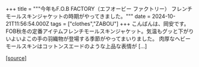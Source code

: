+++
title = """今年もF.O.B FACTORY（エフオービー ファクトリー） フレンチモールスキンジャケットの時期がやってきました。"""
date = 2024-10-21T11:56:54.000Z
tags = ["clothes","ZABOU"]
+++
こんばんは、岡安です。 FOB秋冬の定番アイテムフレンチモールスキンジャケット。気温もグッと下がりいよいよこの手の羽織物が登場する季節がやってまいりました。 肉厚なヘビーモールスキンはコットンスエードのような上品な表情が \[…\]

[[source]](https://zabou.org/2024/10/21/310706/)
